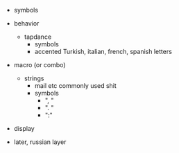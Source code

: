 - symbols
- behavior
  - tapdance
    - symbols
    - accented Turkish, italian, french, spanish letters 
- macro (or combo)
  - strings
    - mail etc commonly used shit
    - symbols
      - ", " 
      - ". " 
      - ":" 

- display
- later, russian layer